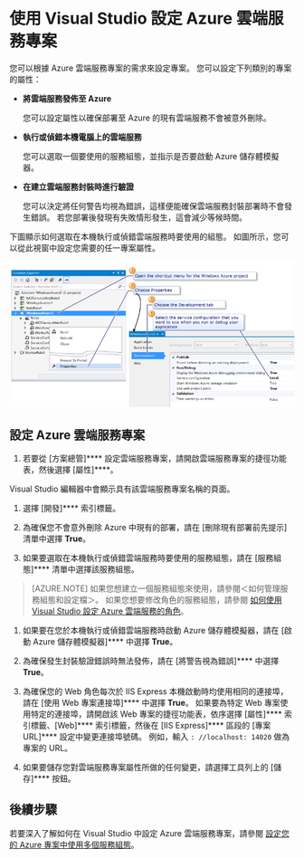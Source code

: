 <properties
   pageTitle="使用 Visual Studio 設定 Azure 雲端服務專案 | Microsoft Azure"
   description="了解如何在 Visual Studio 中根據 Azure 雲端服務專案的需求來設定專案。"
   services="visual-studio-online"
   documentationCenter="na"
   authors="TomArcher"
   manager="douge"
   editor="" />
<tags
   ms.service="multiple"
   ms.devlang="dotnet"
   ms.topic="article"
   ms.tgt_pltfrm="na"
   ms.workload="multiple"
   ms.date="09/29/2015"
   ms.author="tarcher" />


# 使用 Visual Studio 設定 Azure 雲端服務專案

您可以根據 Azure 雲端服務專案的需求來設定專案。 您可以設定下列類別的專案的屬性：

- **將雲端服務發佈至 Azure**

  您可以設定屬性以確保部署至 Azure 的現有雲端服務不會被意外刪除。

- **執行或偵錯本機電腦上的雲端服務**

  您可以選取一個要使用的服務組態，並指示是否要啟動 Azure 儲存體模擬器。

- **在建立雲端服務封裝時進行驗證**

  您可以決定將任何警告均視為錯誤，這樣便能確保雲端服務封裝部署時不會發生錯誤。 若您部署後發現有失敗情形發生，這會減少等候時間。

下圖顯示如何選取在本機執行或偵錯雲端服務時要使用的組態。 如圖所示，您可以從此視窗中設定您需要的任一專案屬性。

![設定 Microsoft Azure 專案](./media/vs-azure-tools-configuring-an-azure-project/IC713462.png)

## 設定 Azure 雲端服務專案

1. 若要從 [方案總管]**** 設定雲端服務專案，請開啟雲端服務專案的捷徑功能表，然後選擇 [屬性]****。

  Visual Studio 編輯器中會顯示具有該雲端服務專案名稱的頁面。

1. 選擇 [開發]**** 索引標籤。

1. 為確保您不會意外刪除 Azure 中現有的部署，請在 [刪除現有部署前先提示] 清單中選擇 **True**。

1. 如果要選取在本機執行或偵錯雲端服務時要使用的服務組態，請在 [服務組態]**** 清單中選擇該服務組態。
  >[AZURE.NOTE] 如果您想建立一個服務組態來使用，請參閱＜如何管理服務組態和設定檔＞。 如果您想要修改角色的服務組態，請參閱 [如何使用 Visual Studio 設定 Azure 雲端服務的角色](vs-azure-tools-configure-roles-for-cloud-service.md)。

1. 如果要在您於本機執行或偵錯雲端服務時啟動 Azure 儲存體模擬器，請在 [啟動 Azure 儲存體模擬器]**** 中選擇 **True**。

1. 為確保發生封裝驗證錯誤時無法發佈，請在 [將警告視為錯誤]**** 中選擇 **True**。

1. 為確保您的 Web 角色每次於 IIS Express 本機啟動時均使用相同的連接埠，請在 [使用 Web 專案連接埠]**** 中選擇 **True**。 如果要為特定 Web 專案使用特定的連接埠，請開啟該 Web 專案的捷徑功能表，依序選擇 [屬性]**** 索引標籤、[Web]**** 索引標籤，然後在 [IIS Express]**** 區段的 [專案 URL]**** 設定中變更連接埠號碼。 例如，輸入 `: //localhost: 14020` 做為專案的 URL。

1. 如果要儲存您對雲端服務專案屬性所做的任何變更，請選擇工具列上的 [儲存]**** 按鈕。

## 後續步驟

若要深入了解如何在 Visual Studio 中設定 Azure 雲端服務專案，請參閱 [設定您的 Azure 專案中使用多個服務組態](vs-azure-tools-multiple-services-project-configurations.md)。





